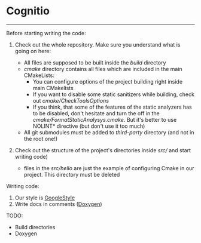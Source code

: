 # Cognitio

---

Before starting writing the code: 
1. Check out the whole repository. Make sure you understand what is going on here:
   - All files are supposed to be built inside the *build* directory
   - *cmake* directory contains all files which are included in the main CMakeLists:
     - You can configure options of the project building right inside main CMakelists
     - If you want to disable some static sanitizers while building, check out *cmake/CheckToolsOptions*
     - If you think, that some of the features of the static analyzers has to be disabled, don't hesitate and turn the off in the *cmake/FormatStaticAnalysys.cmake*. But it's better to use NOLINT* directive (but don't use it too much)
   - All git submodules must be added to *third-party* directory (and not in the root one!)
 
2. Check out the structure of the project's directories inside *src/* and start writing code)
   - files in the *src/hello* are just the example of configuring Cmake in our project. This directory must be deleted
   

Writing code:
1. Our style is [GoogleStyle](https://google.github.io/styleguide/cppguide.html)
1. Write docs in comments ([Doxygen](https://www.doxygen.nl/manual/docblocks.html))

TODO:
   - Build directories
   - Doxygen
